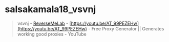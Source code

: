 # salsakamala18_vsvnj
> vsvnj - [ReverseMeLab](https://m.youtube.com/@Reverseengineeringlab) - [https://youtu.be/AT_99PEZEHw](https://youtu.be/AT_99PEZEHw) - Free Proxy Generator || Generates working good proxies - YouTube
